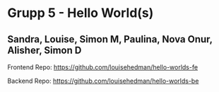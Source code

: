 # Grupp 5 - Hello World(s) 
## Sandra, Louise, Simon M, Paulina, Nova Onur, Alisher, Simon D


Frontend Repo: 
https://github.com/louisehedman/hello-worlds-fe

Backend Repo: 
https://github.com/louisehedman/hello-worlds-be
